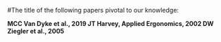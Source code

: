 #The title of the following papers pivotal to our knowledge:

**MCC Van Dyke et al., 2019
JT Harvey, Applied Ergonomics, 2002
DW Ziegler et al., 2005**
